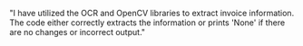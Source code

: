 "I have utilized the OCR and OpenCV libraries to extract invoice information. The code either correctly extracts the information or prints 'None' if there are no changes or incorrect output."
